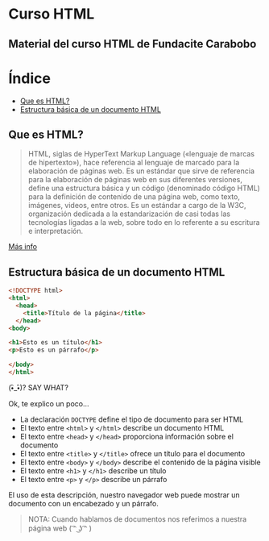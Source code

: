 # Curso HTML
Material del curso HTML de Fundacite Carabobo
----

# Índice 
* [Que es HTML?](#que-es-html)
* [Estructura básica de un documento HTML](#estructura-b%C3%A1sica-de-un-documento-html)




## Que es HTML?


>HTML, siglas de HyperText Markup Language («lenguaje de marcas de hipertexto»), hace referencia al lenguaje de marcado para la elaboración de páginas web. Es un estándar que sirve de referencia para la elaboración de páginas web en sus diferentes versiones, define una estructura básica y un código (denominado código HTML) para la definición de contenido de una página web, como texto, imágenes, videos, entre otros. Es un estándar a cargo de la W3C, organización dedicada a la estandarización de casi todas las tecnologías ligadas a la web, sobre todo en lo referente a su escritura e interpretación.

[Más info](https://es.wikipedia.org/wiki/HTML)



## Estructura básica de un documento HTML


```html
<!DOCTYPE html>
<html>
  <head>
    <title>Título de la página</title>
  </head>
<body>

<h1>Esto es un título</h1>
<p>Esto es un párrafo</p>

</body>
</html>
```

(•ิ_•ิ)? SAY WHAT?

Ok, te explico un poco...

* La declaración ```DOCTYPE``` define el tipo de documento para ser HTML
* El texto entre ```<html>``` y ```</html>``` describe un documento HTML
* El texto entre ```<head>``` y ```</head>``` proporciona información sobre el documento
* El texto entre ```<title>``` y ```</title>``` ofrece un título para el documento
* El texto entre ```<body>``` y ```</body>``` describe el contenido de la página visible
* El texto entre ```<h1>``` y ```</h1>``` describe un título
* El texto entre ```<p>``` y ```</p>``` describe un párrafo

El uso de esta descripción, nuestro navegador web puede mostrar un documento con un encabezado y un párrafo.

> NOTA: Cuando hablamos de documentos nos referimos a nuestra página web ( ͡ᵔ ͜ʖ ͡ᵔ )



